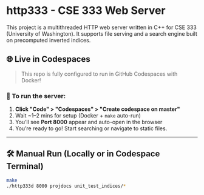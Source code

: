 # http333 - CSE 333 Web Server

This project is a multithreaded HTTP web server written in C++ for CSE 333 (University of Washington). It supports file serving and a search engine built on precomputed inverted indices.

## 🌐 Live in Codespaces

> This repo is fully configured to run in GitHub Codespaces with Docker!

### 🚀 To run the server:

1. **Click "Code" > "Codespaces" > "Create codespace on master"**
2. Wait ~1–2 mins for setup (Docker + `make` auto-run)
3. You’ll see **Port 8000** appear and auto-open in the browser
4. You’re ready to go! Start searching or navigate to static files.

---

## 🛠️ Manual Run (Locally or in Codespace Terminal)

```bash
make
./http333d 8000 projdocs unit_test_indices/*

